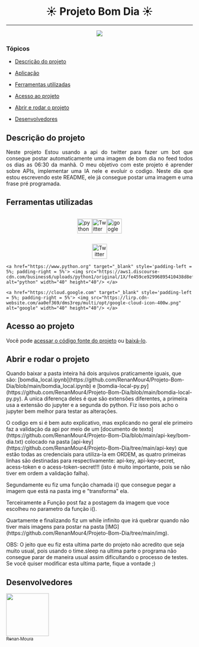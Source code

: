 <h1 align="center"> ☀️ Projeto Bom Dia ☀️ </h1>

<hr>

<p align="center">
   <img src="http://img.shields.io/static/v1?label=STATUS&message=EM%20DESENVOLVIMENTO&color=RED&style=for-the-badge"/>
</p>

### Tópicos 

- [Descrição do projeto](#descrição-do-projeto)

- [Aplicação](#aplicação)

- [Ferramentas utilizadas](#ferramentas-utilizadas)

- [Acesso ao projeto](#acesso-ao-projeto)

- [Abrir e rodar o projeto](#abrir-e-rodar-o-projeto)

- [Desenvolvedores](#desenvolvedores)

## Descrição do projeto 

<p align="justify">
  Neste projeto Estou usando a api do twitter para fazer um bot que consegue postar automaticamente uma imagem de bom dia no feed todos os dias as 06:30 da manhã. O meu objetivo com este projeto é aprender sobre APIs, implementar uma IA nele e evoluir o codigo. Neste dia que estou escrevendo este README, ele já consegue postar uma imagem e uma frase pré programada. 
</p>



###

## Ferramentas utilizadas
<div style="align-items: center;
                display: flex;
                flex-direction: row;
                justify-content: center;">
   <a href="https://www.python.org" target="_blank"> <img src="https://aws1.discourse-cdn.com/business6/uploads/python1/original/1X/fe459ce92996895410438d8efee327d394e419a0.png" alt="python" width="40" height="40"/> </a> 

  <a href="https://developer.twitter.com/en" target="_blank"> <img src="https://cdn-icons-png.flaticon.com/512/733/733579.png" alt="Twitter" width="40" height="40"/> </a> 
  
  <a href="https://cloud.google.com" target="_blank"> <img src="https://lirp.cdn-website.com/aa0ef369/dms3rep/multi/opt/google-cloud-icon-400w.png" alt="google" width="40" height="40"/> </a>
</div>


<p align="center" width="100%">
    <a href="https://developer.twitter.com/en" target="_blank" style='padding-left = 5%; padding-right = 5%'> <img src="https://cdn-icons-png.flaticon.com/512/733/733579.png" alt="Twitter" width="40" height="40"/> </a>
   
    <a href="https://www.python.org" target="_blank" style='padding-left = 5%; padding-right = 5%'> <img src="https://aws1.discourse-cdn.com/business6/uploads/python1/original/1X/fe459ce92996895410438d8efee327d394e419a0.png" alt="python" width="40" height="40"/> </a>
   
    <a href="https://cloud.google.com" target="_blank" style='padding-left = 5%; padding-right = 5%'> <img src="https://lirp.cdn-website.com/aa0ef369/dms3rep/multi/opt/google-cloud-icon-400w.png" alt="google" width="40" height="40"/> </a>
   
  
</p>
   
   
###

## Acesso ao projeto

Você pode [acessar o código fonte do projeto](https://github.com/RenanMour4/Projeto-Bom-Dia) ou [baixá-lo](https://github.com/RenanMour4/Projeto-Bom-Dia/archive/refs/heads/main.zip).

## Abrir e rodar o projeto

<p>Quando baixar a pasta inteira há dois arquivos praticamente iguais, que são: [bomdia_local.ipynb](https://github.com/RenanMour4/Projeto-Bom-Dia/blob/main/bomdia_local.ipynb) e [bomdia-local-py.py](https://github.com/RenanMour4/Projeto-Bom-Dia/blob/main/bomdia-local-py.py). A unica diferença deles é que são extensões diferentes, a primeira usa a extensão do jupyter e a segunda do python. Fiz isso pois acho o jupyter bem melhor para testar as alterações.</p>

<p>O codigo em si é bem auto explicativo, mas explicando no geral ele primeiro faz a validação da api por meio de um [documento de texto](https://github.com/RenanMour4/Projeto-Bom-Dia/blob/main/api-key/bom-dia.txt) colocado na pasta [api-key](https://github.com/RenanMour4/Projeto-Bom-Dia/tree/main/api-key) que estão todas as credenciais para utiliza-la em ORDEM, as quatro primeiras linhas são destinadas para respectivamente: api-key, api-key-secret, acess-token e o acess-token-secret!!! (isto é muito importante, pois se não tiver em ordem a validação falha). </p>

<p>Segundamente eu fiz uma função chamada i() que consegue pegar a imagem que está na pasta img e "transforma" ela.</p>

<p>Terceiramente a Função post faz a postagem da imagem que voce escolheu no parametro da função i().</p>

<p>Quartamente e finalizando fiz um while infinito que irá quebrar quando não tiver mais imagens para postar na pasta [IMG](https://github.com/RenanMour4/Projeto-Bom-Dia/tree/main/img).</p>

<p>OBS: O jeito que eu fiz esta ultima parte do projeto não acredito que seja muito usual, pois usando o time.sleep na ultima parte o programa não consegue parar de maneira usual assim dificultando o processo de testes. Se você quiser modificar esta ultima parte, fique a vontade ;)</p>



## Desenvolvedores

[<img src="https://avatars.githubusercontent.com/u/64485870?v=4" width=115><br><sub>Renan Moura</sub>](https://github.com/RenanMour4)

